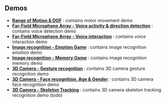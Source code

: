 **Demos**
---
* [**Range of Motion & DOF**](/qt_range_of_motion/) : contains motor movement demo
* [**Far-Field Microphone Array - Voice activity & direction detection**](/qt_microphone_detection/) : contains voice detection demo
* [**Far-Field Microphone Array - Voice interaction**](/qt_microphone_interaction/) : contains voice interaction demo
* [**Image recognition - Emotion Game**](/qt_emotion_game/) : contains image recognition emotion demo   
* [**Image recognition - Memory Game**](/qt_memory_game/) : contains image recognition memory demo   
* [**3D Camera - Gesture recognition**](/qt_gesture_recognition/) : contains 3D camera gesture recognition demo
* [**3D Camera - Face recognition, Age & Gender**](/qt_face_recognition/) : contains 3D camera face recognition demo
* [**3D Camera - Skeleton Tracking**](demos/) : contains 3D camera skeleton tracking recognition demo (todo)
